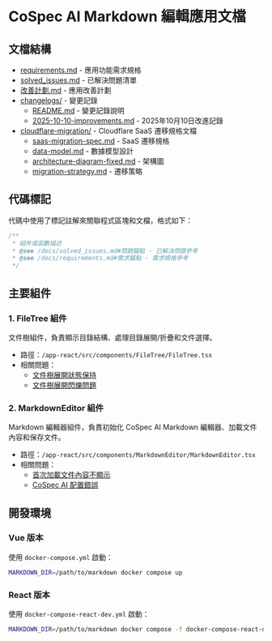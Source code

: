 # CoSpec AI Markdown 編輯應用文檔

## 文檔結構

- [requirements.md](requirements.md) - 應用功能需求規格
- [solved_issues.md](solved_issues.md) - 已解決問題清單
- [改善計劃.md](改善計劃.md) - 應用改善計劃
- [changelogs/](changelogs/) - 變更記錄
  - [README.md](changelogs/README.md) - 變更記錄說明
  - [2025-10-10-improvements.md](changelogs/2025-10-10-improvements.md) - 2025年10月10日改進記錄
- [cloudflare-migration/](cloudflare-migration/) - Cloudflare SaaS 遷移規格文檔
  - [saas-migration-spec.md](cloudflare-migration/saas-migration-spec.md) - SaaS 遷移規格
  - [data-model.md](cloudflare-migration/data-model.md) - 數據模型設計
  - [architecture-diagram-fixed.md](cloudflare-migration/architecture-diagram-fixed.md) - 架構圖
  - [migration-strategy.md](cloudflare-migration/migration-strategy.md) - 遷移策略

## 代碼標記

代碼中使用了標記註解來關聯程式區塊和文檔，格式如下：

```typescript
/**
 * 組件或函數描述
 * @see /docs/solved_issues.md#問題錨點 - 已解決問題參考
 * @see /docs/requirements.md#需求錨點 - 需求規格參考
 */
```

## 主要組件

### 1. FileTree 組件

文件樹組件，負責顯示目錄結構、處理目錄展開/折疊和文件選擇。

- 路徑：`/app-react/src/components/FileTree/FileTree.tsx`
- 相關問題：
  - [文件樹展開狀態保持](solved_issues.md#21-文件樹展開狀態保持)
  - [文件樹展開閃爍問題](solved_issues.md#22-文件樹展開閃爍問題)

### 2. MarkdownEditor 組件

Markdown 編輯器組件，負責初始化 CoSpec AI Markdown 編輯器、加載文件內容和保存文件。

- 路徑：`/app-react/src/components/MarkdownEditor/MarkdownEditor.tsx`
- 相關問題：
  - [首次加載文件內容不顯示](solved_issues.md#31-首次加載文件內容不顯示)
  - [CoSpec AI 配置錯誤](solved_issues.md#32-cospec-ai-配置錯誤)

## 開發環境

### Vue 版本

使用 `docker-compose.yml` 啟動：

```bash
MARKDOWN_DIR=/path/to/markdown docker compose up
```

### React 版本

使用 `docker-compose-react-dev.yml` 啟動：

```bash
MARKDOWN_DIR=/path/to/markdown docker compose -f docker-compose-react-dev.yml up
```

